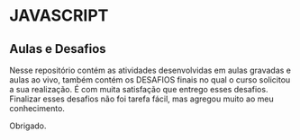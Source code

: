 # JAVASCRIPT

## Aulas e Desafios

Nesse repositório contém as atividades desenvolvidas em aulas gravadas e aulas ao vivo, também contém os DESAFIOS finais no qual o curso solicitou a sua realização. É com muita satisfação que entrego esses desafios. Finalizar esses desafios não foi tarefa fácil, mas agregou muito ao meu conhecimento.

Obrigado.
